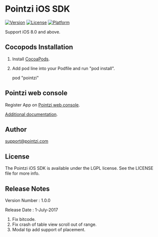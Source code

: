 # Pointzi iOS SDK

[![Version](https://img.shields.io/cocoapods/v/streethawk.svg?style=flat)](http://cocoadocs.org/docsets/pointzi)
[![License](https://img.shields.io/cocoapods/l/streethawk.svg?style=flat)](http://cocoadocs.org/docsets/pointzi)
[![Platform](https://img.shields.io/cocoapods/p/streethawk.svg?style=flat)](http://cocoadocs.org/docsets/pointzi)

Support iOS 8.0 and above.

## Cocopods Installation

1. Install [CocoaPods](http://cocoapods.org).
2. Add pod line into your Podfile and run "pod install". 

    pod "pointzi"

## Pointzi web console

Register App on [Pointzi web console](https://dashboard.pointzi.com/). 

[Additional documentation](https://pointzi.freshdesk.com). 

## Author

support@pointzi.com

## License

The Pointzi iOS SDK is available under the LGPL license. See the LICENSE file for more info.

## Release Notes

Version Number   : 1.0.0

Release Date     : 1-July-2017

1. Fix bitcode.
2. Fix crash of table view scroll out of range.
3. Modal tip add support of placement.
